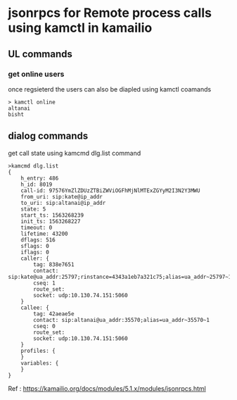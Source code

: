 # jsonrpcs for Remote process calls using kamctl in kamailio 

## UL commands

### get online users 
once regsieterd the users can also be diapled using kamctl coamands 
```
> kamctl online 
altanai
bisht
```

## dialog commands 
get call state using kamcmd dlg.list command 
```
>kamcmd dlg.list
{
	h_entry: 486
	h_id: 8019
	call-id: 97576YmZlZDUzZTBiZWViOGFhMjNlMTExZGYyM2I3N2Y3MWU
	from_uri: sip:kate@ip_addr
	to_uri: sip:altanai@ip_addr
	state: 5
	start_ts: 1563268239
	init_ts: 1563268227
	timeout: 0
	lifetime: 43200
	dflags: 516
	sflags: 0
	iflags: 0
	caller: {
		tag: 838e7651
		contact: sip:kate@ua_addr:25797;rinstance=4343a1eb7a321c75;alias=ua_addr~25797~1
		cseq: 1
		route_set: 
		socket: udp:10.130.74.151:5060
	}
	callee: {
		tag: 42aeae5e
		contact: sip:altanai@ua_addr:35570;alias=ua_addr~35570~1
		cseq: 0
		route_set: 
		socket: udp:10.130.74.151:5060
	}
	profiles: {
	}
	variables: {
	}
}
```

Ref : https://kamailio.org/docs/modules/5.1.x/modules/jsonrpcs.html